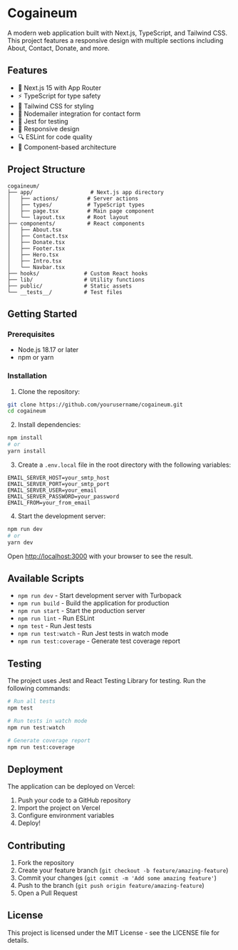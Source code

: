 # Cogaineum

A modern web application built with Next.js, TypeScript, and Tailwind CSS. This project features a responsive design with multiple sections including About, Contact, Donate, and more.

## Features

- 🚀 Next.js 15 with App Router
- ⚡ TypeScript for type safety
- 🎨 Tailwind CSS for styling
- 📧 Nodemailer integration for contact form
- 🧪 Jest for testing
- 📱 Responsive design
- 🔍 ESLint for code quality
- 🎯 Component-based architecture

## Project Structure

```
cogaineum/
├── app/                  # Next.js app directory
│   ├── actions/         # Server actions
│   ├── types/           # TypeScript types
│   ├── page.tsx         # Main page component
│   └── layout.tsx       # Root layout
├── components/          # React components
│   ├── About.tsx
│   ├── Contact.tsx
│   ├── Donate.tsx
│   ├── Footer.tsx
│   ├── Hero.tsx
│   ├── Intro.tsx
│   └── Navbar.tsx
├── hooks/              # Custom React hooks
├── lib/                # Utility functions
├── public/             # Static assets
└── __tests__/          # Test files
```

## Getting Started

### Prerequisites

- Node.js 18.17 or later
- npm or yarn

### Installation

1. Clone the repository:
```bash
git clone https://github.com/yourusername/cogaineum.git
cd cogaineum
```

2. Install dependencies:
```bash
npm install
# or
yarn install
```

3. Create a `.env.local` file in the root directory with the following variables:
```env
EMAIL_SERVER_HOST=your_smtp_host
EMAIL_SERVER_PORT=your_smtp_port
EMAIL_SERVER_USER=your_email
EMAIL_SERVER_PASSWORD=your_password
EMAIL_FROM=your_from_email
```

4. Start the development server:
```bash
npm run dev
# or
yarn dev
```

Open [http://localhost:3000](http://localhost:3000) with your browser to see the result.

## Available Scripts

- `npm run dev` - Start development server with Turbopack
- `npm run build` - Build the application for production
- `npm run start` - Start the production server
- `npm run lint` - Run ESLint
- `npm test` - Run Jest tests
- `npm run test:watch` - Run Jest tests in watch mode
- `npm run test:coverage` - Generate test coverage report

## Testing

The project uses Jest and React Testing Library for testing. Run the following commands:

```bash
# Run all tests
npm test

# Run tests in watch mode
npm run test:watch

# Generate coverage report
npm run test:coverage
```

## Deployment

The application can be deployed on Vercel:

1. Push your code to a GitHub repository
2. Import the project on Vercel
3. Configure environment variables
4. Deploy!

## Contributing

1. Fork the repository
2. Create your feature branch (`git checkout -b feature/amazing-feature`)
3. Commit your changes (`git commit -m 'Add some amazing feature'`)
4. Push to the branch (`git push origin feature/amazing-feature`)
5. Open a Pull Request

## License

This project is licensed under the MIT License - see the LICENSE file for details.
